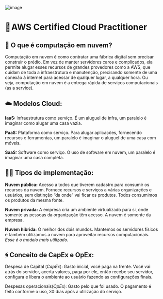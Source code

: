 ![image](https://github.com/user-attachments/assets/361b2ba6-5705-44f0-b28e-565e388adcf3)

# 🧡 AWS Certified Cloud Practitioner

## 💫 O que é computação em nuvem?

Computação em nuvem é como contratar uma fábrica digital sem precisar construir o prédio. Em vez de manter servidores caros e complicados, ela permite alugar esses recursos de grandes provedores como a AWS, que cuidam de toda a infraestrutura e manutenção, precisando somente de uma conexão à internet para acessar de qualquer lugar, a qualquer hora. Ou seja, computação em nuvem é a entrega rápida de serviços computacionais (as a service).

## ☁️ Modelos Cloud:
**IaaS:** Infraestrutura como serviço. É um aluguel de infra, um paralelo é imaginar como alugar uma casa vazia.

**PaaS:** Plataforma como serviço. Para alugar aplicações, fornecendo recursos e ferramentas, um paralelo é imaginar o aluguel de uma casa com móveis.

**SaaS:** Software como serviço. O uso de software em nuvem, um paralelo é imaginar uma casa completa.

## 👩‍💻 Tipos de implementação:

**Nuvem pública:** Acesso a todos que tiverem cadastro para consumir os recursos da nuvem. Fornece recursos e serviços a várias organizações e usuários, sem distinção “da onde” vai ficar os produtos. Todos consumimos os produtos da mesma fonte.

**Nuvem privada:** A empresa cria um ambiente virtualizado para si, onde somente as pessoas da organização têm acesso. A nuvem é somente da empresa.

**Nuvem hibrida:** O melhor dos dois mundos. Mantemos os servidores físicos e também utilizamos a nuvem para aproveitar recursos computacionais. *Esse é o modelo mais utilizado.*

## 🌀 Conceito de CapEx e OpEx:

Despesa de Capital (*CapEx*): Gasto inicial, você paga na frente. Você vai atrás do servidor, acerta valores, paga por ele, então recebe seu servidor, configura e libera o ambiente ao usuário fazendo as configurações finais.

Despesas operacionais(*OpEx*): Gasto pelo que foi usado. O pagamento é feito conforme o uso, 30 dias após a utilização do serviço.


